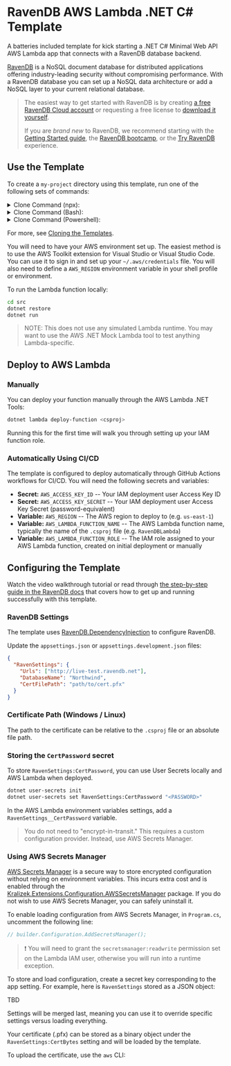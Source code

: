 # RavenDB AWS Lambda .NET C# Template

A batteries included template for kick starting a .NET C# Minimal Web API AWS Lambda app that connects with a RavenDB database backend.

[RavenDB][cloud-signup] is a NoSQL document database for distributed applications offering industry-leading security without compromising performance. With a RavenDB database you can set up a NoSQL data architecture or add a NoSQL layer to your current relational database.

> The easiest way to get started with RavenDB is by creating [a free RavenDB Cloud account][cloud-signup] or requesting a free license to [download it yourself][download].
>
> If you are _brand new_ to RavenDB, we recommend starting with the [Getting Started guide][docs-get-started], the [RavenDB bootcamp][learn-bootcamp], or the [Try RavenDB][learn-demo] experience.

## Use the Template

To create a `my-project` directory using this template, run one of the following sets of commands:

<details>
  <summary>Clone Command (npx):</summary> 
  
  ```sh
  npx degit ravendb/templates/aws-lambda/csharp-http my-project; cd my-project; git init
  ```
</details>

<details>
  <summary>Clone Command (Bash):</summary> 
  
  ```sh
  git clone https://github.com/ravendb/templates my-project; cd my-project; git filter-branch --subdirectory-filter aws-lambda/csharp-http; rm -rf .git; git init
  ```
</details>

<details>
  <summary>Clone Command (Powershell):</summary>

  ```sh
  git clone https://github.com/ravendb/templates my-project; cd my-project; git filter-branch --subdirectory-filter aws-lambda/csharp-http; rm -r -force .git; git init
  ```
</details>

For more, see [Cloning the Templates](../../README.md#cloning-the-templates).

You will need to have your AWS environment set up. The easiest method is to use the AWS Toolkit extension for Visual Studio or Visual Studio Code. You can use it to sign in and set up your `~/.aws/credentials` file. You will also need to define a `AWS_REGION` environment variable in your shell profile or environment.

To run the Lambda function locally:

```sh
cd src
dotnet restore
dotnet run
```

> NOTE: This does not use any simulated Lambda runtime. You may want to use the AWS .NET Mock Lambda tool to test anything Lambda-specific.

## Deploy to AWS Lambda

### Manually

You can deploy your function manually through the AWS Lambda .NET Tools:

```sh
dotnet lambda deploy-function <csproj>
```

Running this for the first time will walk you through setting up your IAM function role.

### Automatically Using CI/CD

The template is configured to deploy automatically through GitHub Actions workflows for CI/CD. You will need the following secrets and variables:

- **Secret:** `AWS_ACCESS_KEY_ID` -- Your IAM deployment user Access Key ID
- **Secret:** `AWS_ACCESS_KEY_SECRET` -- Your IAM deployment user Access Key Secret (password-equivalent)
- **Variable:** `AWS_REGION` -- The AWS region to deploy to (e.g. `us-east-1`)
- **Variable:** `AWS_LAMBDA_FUNCTION_NAME` -- The AWS Lambda function name, typically the name of the `.csproj` file (e.g. `RavenDBLambda`)
- **Variable:** `AWS_LAMBDA_FUNCTION_ROLE` -- The IAM role assigned to your AWS Lambda function, created on initial deployment or manually

## Configuring the Template

Watch the video walkthrough tutorial or read through [the step-by-step guide in the RavenDB docs][docs-howto] that covers how to get up and running successfully with this template.

### RavenDB Settings

The template uses [RavenDB.DependencyInjection][nuget-ravendb-di] to configure RavenDB.

Update the `appsettings.json` or `appsettings.development.json` files:

```json
{
  "RavenSettings": {
    "Urls": ["http://live-test.ravendb.net"],
    "DatabaseName": "Northwind",
    "CertFilePath": "path/to/cert.pfx"
  }
}
```

### Certificate Path (Windows / Linux)

The path to the certificate can be relative to the `.csproj` file or an absolute file path.

### Storing the `CertPassword` secret

To store `RavenSettings:CertPassword`, you can use User Secrets locally and AWS Lambda when deployed.

```bash
dotnet user-secrets init
dotnet user-secrets set RavenSettings:CertPassword "<PASSWORD>"
```

In the AWS Lambda environment variables settings, add a `RavenSettings__CertPassword` variable.

> You do not need to "encrypt-in-transit." This requires a custom configuration provider. Instead, use AWS Secrets Manager.

### Using AWS Secrets Manager

[AWS Secrets Manager][aws-secrets] is a secure way to store encrypted configuration without relying on environment variables. This incurs extra cost and is enabled through the [Kralizek.Extensions.Configuration.AWSSecretsManager][aws-secrets-nuget] package. If you do not wish to use AWS Secrets Manager, you can safely uninstall it.

To enable loading configuration from AWS Secrets Manager, in `Program.cs`, uncomment the following line:

```csharp
// builder.Configuration.AddSecretsManager();
```

> ❗ You will need to grant the `secretsmanager:readwrite` permission set on the Lambda IAM user, otherwise you will run into a runtime exception.

To store and load configuration, create a secret key corresponding to the app setting. For example, here is `RavenSettings` stored as a JSON object:

TBD

Settings will be merged last, meaning you can use it to override specific settings versus loading everything.

Your certificate (.pfx) can be stored as a binary object under the `RavenSettings:CertBytes` setting and will be loaded by the template.

To upload the certificate, use the `aws` CLI:

[cloud-signup]: https://cloud.ravendb.net?utm_source=github&utm_medium=web&utm_campaign=github_template_aws_lambda_csharp_http&utm_content=cloud_signup
[download]: https://ravendb.net/download?utm_source=github&utm_medium=web&utm_campaign=github_template_aws_lambda_csharp_http&utm_content=download
[docs-get-started]: https://ravendb.net/docs/article-page/csharp/start/getting-started?utm_source=github&utm_medium=web&utm_campaign=github_template_aws_lambda_csharp_http&utm_content=docs_get_started
[learn-bootcamp]: https://ravendb.net/learn/bootcamp?utm_source=github&utm_medium=web&utm_campaign=github_template_aws_lambda_csharp_http&utm_content=learn_bootcamp
[learn-demo]: https://demo.ravendb.net/?utm_source=github&utm_medium=web&utm_campaign=github_template_aws_lambda_csharp_http&utm_content=learn_demo
[docs-howto]: https://ravendb.net/docs/article/csharp/start/platform-guides/aws-lambda/overview?utm_source=github&utm_medium=web&utm_campaign=github_template_aws_lambda_csharp_http&utm_content=docs_howto
[nuget-ravendb-di]: https://www.nuget.org/packages/RavenDB.DependencyInjection
[aws-secrets]: https://aws.amazon.com/secrets-manager/
[aws-secrets-nuget]: https://www.nuget.org/packages/Kralizek.Extensions.Configuration.AWSSecretsManager